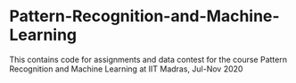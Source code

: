 # Pattern-Recognition-and-Machine-Learning
This contains code for assignments and data contest for the course Pattern Recognition and Machine Learning at IIT Madras, Jul-Nov 2020

